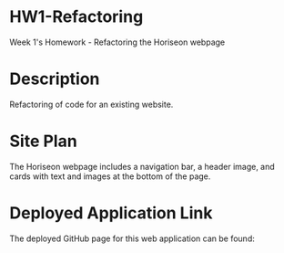 
# HW1-Refactoring
Week 1's Homework - Refactoring the Horiseon webpage

# Description
Refactoring of code for an existing website.

# Site Plan
The Horiseon webpage includes a navigation bar, a header image, and cards with text and images at the bottom of the page.

# Deployed Application Link
The deployed GitHub page for this web application can be found: 
